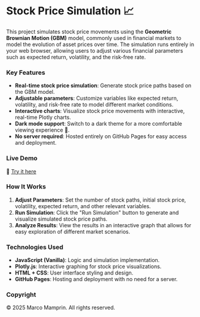 # Stock Price Simulation 📈

This project simulates stock price movements using the **Geometric Brownian Motion (GBM)** model, commonly used in financial markets to model the evolution of asset prices over time. The simulation runs entirely in your web browser, allowing users to adjust various financial parameters such as expected return, volatility, and the risk-free rate.

### Key Features

- **Real-time stock price simulation**: Generate stock price paths based on the GBM model.
- **Adjustable parameters**: Customize variables like expected return, volatility, and risk-free rate to model different market conditions.
- **Interactive charts**: Visualize stock price movements with interactive, real-time Plotly charts.
- **Dark mode support**: Switch to a dark theme for a more comfortable viewing experience 🌙.
- **No server required**: Hosted entirely on GitHub Pages for easy access and deployment.

### Live Demo

🔗 [Try it here](https://www.marcomamprin.com/risk-dynamics/)

### How It Works

1. **Adjust Parameters**: Set the number of stock paths, initial stock price, volatility, expected return, and other relevant variables.
2. **Run Simulation**: Click the "Run Simulation" button to generate and visualize simulated stock price paths.
3. **Analyze Results**: View the results in an interactive graph that allows for easy exploration of different market scenarios.

### Technologies Used

- **JavaScript (Vanilla)**: Logic and simulation implementation.
- **Plotly.js**: Interactive graphing for stock price visualizations.
- **HTML + CSS**: User interface styling and design.
- **GitHub Pages**: Hosting and deployment with no need for a server.

### Copyright

&copy; 2025 Marco Mamprin. All rights reserved.
